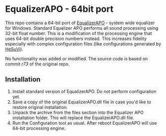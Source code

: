 # EqualizerAPO - 64bit port

This repo contains a 64-bit port of [EqualizerAPO](https://sourceforge.net/p/equalizerapo/) - system wide equalizer for Windows.
Standard Equalizer APO performs all sound processing using 32-bit float number. This is a modification of the processing engine 
that uses 64-bit double precision numbers instead. This increases fidelity especially with complex configuration files (like configurations 
generated by [HeSuVi](/https://sourceforge.net/projects/hesuvi/)).

No functionality was added or modified. The source code is based on commit *r73* of the original repo.

## Installation

1. Install standard version of EqualizerAPO. Do not perform configuration yet.
2. Save a copy of the original EqualizerAPO.dll file in case you'd like to restore original installation.
3. Unpack the archive from the files section into the Equalizer APO installation folder. This will replace the EqualizerAPO.dll file.
4. Run the Configuration tool as usual. After reboot EqualizerAPO will use 64-bit processing engine.
